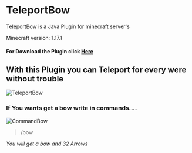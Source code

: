 # TeleportBow
TeleportBow is a Java Plugin for minecraft server's

Minecraft version: 1.17.1

#### For Download the Plugin click <a href="https://dev.bukkit.org/projects/teleportbow-1-17-1">Here</a>

## With this Plugin you can Teleport for every were without trouble

![TeleportBow](https://user-images.githubusercontent.com/81401104/133725822-134954ea-3a22-4e6e-9acf-00e55b2daba4.gif)

### If You wants get a bow write in commands....

![CommandBow](https://user-images.githubusercontent.com/81401104/133725360-500ca158-cf37-4d38-8ada-9d5b7e87f895.gif)

>/bow

<i>You will get a bow and 32 Arrows</i>
